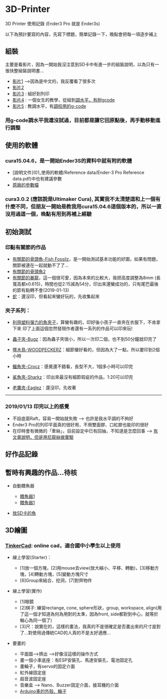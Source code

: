 # 3D-Printer
3D Printer 使用記錄 (Ender3 Pro 就是 Ender3s)

以下為預計要寫的內容，先寫下標題，簡單記錄一下，晚點會把每一項逐步補上

## 組裝
主要是看影片，因為一開始我沒注意到SD卡中有進一步的組裝說明，以為只有一張快整組裝說明書…

- [影片1](https://www.youtube.com/watch?v=2Iy3fc05v_w) -->因為是中文的，我反覆看了很多次
- [影片2](https://www.youtube.com/watch?v=6EdZeodW5qo)
- [影片3](https://www.youtube.com/watch?v=a8Z-9ncYsps&t=92s) : 組好到列印
- [影片4](https://www.youtube.com/watch?v=NceBBAKDLEY) : 一個女生的教學，從組到[調水平，有附gcode](https://www.thingiverse.com/thing:2874536)
- [影片5](https://www.youtube.com/watch?v=_EfWVUJjBdA) : 教調水平，有[調校用的g-code](https://www.thingiverse.com/thing:3235018)

### 用g-code調水平我還沒試過，目前都是讓它回原點後，再手動移動進行調整


## 使用的軟體

### cura15.04.6，是一開始Ender3S的資料中就有附的軟體
  
  - [說明文件](01_使用的軟體/Reference data/Ender-3 Pro Reference data.pdf)中也有建議參數
  - [原廠的參數檔](https://github.com/maloyang/3D-Printer/blob/master/01_%E4%BD%BF%E7%94%A8%E7%9A%84%E8%BB%9F%E9%AB%94/Reference%20data/Ender-3%20Pro.ini)

### cura3.0.2 (應該說是Ultimaker Cura), 其實我不太清楚這和上一個有什麼不同，但朋友一開始是教我用cura15.04.6這個版本的，所以一直沒用過這一個，晚點有用到再補上經驗


## 初始測試

### 印點有關節的作品
- [有關節的骨頭魚-Fish Fossilz](https://www.thingiverse.com/thing:1276095)，是一開始測試基本功能的好圖，如果有問題，關節被連在一起就動不了了…
- [有關節的骨頭魚2](https://www.thingiverse.com/thing:2788255)
- [有關節的暴龍](https://www.thingiverse.com/thing:2738211)，這一個很可愛，因為本來的比較大，我把高度調整為8mm (長寬高都x0.615)，時間也從2:15減為54分，印出來還蠻成功的，只有尾巴最後的節有點轉不會(2019-01-13)
- [蛇](https://www.thingiverse.com/thing:1709106)：還沒印，但看起來蠻好玩的，先收集起來

### 夾子系列：

- [利用塑料彈力的魚夾子](https://www.thingiverse.com/thing:1734347)，算蠻有趣的，印好後小孩子一直夾在衣服下，不肯拿下來
印了上面這個忽然發現作者還有一系列的作品可以印來玩!
- [蟲子夾-Bugz](https://www.thingiverse.com/thing:1904654)：因為蟲子夾很小，所以一次印二個，也不到50分鐘就印完了
- [啄木鳥-WOODPECKERZ](https://www.thingiverse.com/thing:1155168)：細節蠻好看的，但因為大了一點，所以要印到2個小時
- [鱷魚夾-Crocz](https://www.thingiverse.com/thing:941177)：感覺還不錯看，長型不大，1個多小時可以印完
- [鯊魚夾-Sharkz](https://www.thingiverse.com/thing:910216)：印出來最沒有細節瑕疵的作品，1:20可以印完

- [老鷹夾-Eaglez](https://www.thingiverse.com/thing:963892)：還沒印，先收著


----
### 2019/01/13 印完以上的感覺
- 不設底面Raft，容易一開始就失敗 --> 也許是我水平調的不夠好
- Ender3 Pro的列印平面真的很好用，不用雙面膠、口紅膠也能印的很好
- 在印時會有微微的「牽絲」，目前設定中已有回抽，不知道是怎麼回事 --> [有文章說明，但是用尼龍絲做實驗](https://z3dfilament.blogspot.com/2018/05/StringingTesting.html)


 

## 好作品記錄


## 暫時有興趣的作品…待核

- 自動餵魚器
  - [餵魚器1](https://www.thingiverse.com/thing:1639286)
  - [餵魚器1](https://www.thingiverse.com/thing:2539750)

- [放SD卡的魚](https://www.thingiverse.com/thing:1737367)


## 3D繪圖

### [TinkerCad](https://www.tinkercad.com/): online cad，適合國中小學生以上使用

- 線上學習(Starter)：
  - [1]放一個方塊，[2]用mouse去view(放大縮小、平移、轉動)，[3]移動方塊，[4]轉動方塊，[5]變動方塊尺寸
  - [6]Group來結合、挖洞，[7]對齊物件
- 線上學習(實作)
  - [1]眼鏡
  - [2]棋子: 練習rectange, cone, sphere形狀，group, workspace, align(用了這一個才知道為何為用對的太準，因為front, side都對到中心，就等於軸心為同一個了)
  - [3]尺：說實在的，這樣的畫法，我真的不是很確定是否畫出來的尺寸是對了…對使用過傳統CAD的人真的不是太好適應…
  
- 要畫的
  - 平面圖-->擠出 -->好像沒這樣的操作方式
  - 畫一個小車底座：有ESP安裝孔、馬達安裝孔、電池固定孔
  - 畫輪子，有servo的固定介面
  - 紅外線固定座
  - 超音波固定座
  - 音樂盒 --> Nano、Buzzer固定介面，接耳機的介面
  - [Arduino車的外殼、輪子](https://www.youtube.com/watch?v=Lz9jQQ5H318)
  
